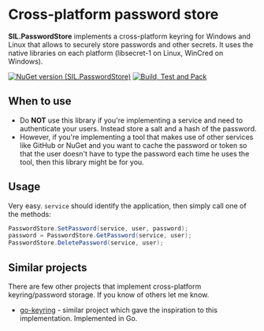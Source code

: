 # Cross-platform password store

**SIL.PasswordStore** implements a cross-platform keyring for Windows and Linux
that allows to securely store passwords and other secrets. It uses the native libraries
on each platform (libsecret-1 on Linux, WinCred on Windows).

[![NuGet version (SIL.PasswordStore)](https://img.shields.io/nuget/v/SIL.PasswordStore.svg?style=flat-square)](https://www.nuget.org/packages/SIL.PasswordStore/)
[![Build, Test and Pack](https://github.com/sillsdev/SIL.PasswordStore/actions/workflows/CI-CD.yml/badge.svg)](https://github.com/sillsdev/SIL.PasswordStore/actions/workflows/CI-CD.yml)

## When to use

- Do **NOT** use this library if you're implementing a service and need to authenticate your users.
  Instead store a salt and a hash of the password.
- However, if you're implementing a tool that makes use of other services like GitHub or NuGet and you
  want to cache the password or token so that the user doesn't have to type the password each time
  he uses the tool, then this library might be for you.

## Usage

Very easy. `service` should identify the application, then simply call one of the
methods:

```csharp
PasswordStore.SetPassword(service, user, password);
password = PasswordStore.GetPassword(service, user);
PasswordStore.DeletePassword(service, user);
```

## Similar projects

There are few other projects that implement cross-platform keyring/password storage. If you know of others
let me know.

- [go-keyring](https://github.com/zalando/go-keyring) - similar project which gave the inspiration to this
  implementation. Implemented in Go.
